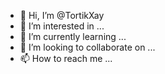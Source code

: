 - 👋 Hi, I’m @TortikXay
- 👀 I’m interested in ...
- 🌱 I’m currently learning ...
- 💞️ I’m looking to collaborate on ...
- 📫 How to reach me ...

<!---
TortikXay/TortikXay is a ✨ special ✨ repository because its `README.md` (this file) appears on your GitHub profile.
You can click the Preview link to take a look at your changes.
--->
